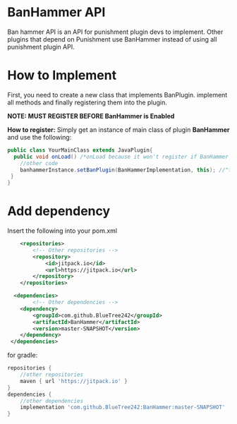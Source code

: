 # BanHammer API
Ban hammer API is an API for punishment plugin devs to implement. Other plugins that depend on Punishment use BanHammer instead of using all punishment plugin API.

# How to Implement

First, you need to create a new class that implements BanPlugin. implement all methods and finally registering them into the plugin.

**NOTE: MUST REGISTER BEFORE BanHammer is Enabled**

**How to register:**
Simply get an instance of main class of plugin **BanHammer** and use the following:
```java
public class YourMainClass extends JavaPlugin{
  public void onLoad() /*onLoad because it won't register if BanHammer is enabled (sometimes when server start but onLoad is recommended)*/{
    //other code
    banhammerInstance.setBanPlugin(BanHammerImplementation, this); //"this" is your main class
 }
}
```

# Add dependency
Insert the following into your pom.xml

```xml
	<repositories>
        <!-- Other repositories -->
		<repository>
		    <id>jitpack.io</id>
		    <url>https://jitpack.io</url>
		</repository>
	</repositories>

  <dependencies>
        <!-- Other dependencies -->
	<dependency>
	    <groupId>com.github.BlueTree242</groupId>
	    <artifactId>BanHammer</artifactId>
	    <version>master-SNAPSHOT</version>
	</dependency>
 </dependencies>
```

for gradle:
```gradle
repositories {
	//other repositories
	maven { url 'https://jitpack.io' }
}
dependencies {
    //other dependencies
	implementation 'com.github.BlueTree242:BanHammer:master-SNAPSHOT'
}
```

